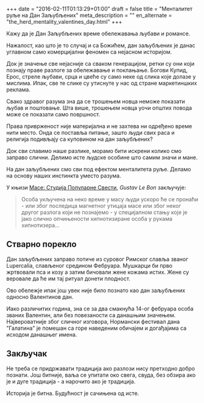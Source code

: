 +++
date = "2016-02-11T01:13:29+01:00"
draft = false
title = "Менталитет руље на Дан Заљубљених"
meta_description = ""
en_alternate = "the_herd_mentality_valentines_day.html"
+++

Кажу да је Дан Заљубљених време обележавања љубави и романсе.

Нажалост, као што је то случај и са Божићем, дан заљубљених је данас углавном само комерцијални феномен са нејасном историјом.

Док је значење све нејасније са сваком генерацијом, ретки су они који познају праве разлоге за обележавање и поклањање. Богови Купид, Ерос, стреле љубави, срца и цвеће су само неке од слика које долазе у мислима. Ипак, све те слике су утиснуте у нас од стране маркетиншких реклама.

Свако здравог разума зна да се трошењем новца неможе показати љубав и поштовање. Шта више, трошењем новца уочи општих повода може се показати само површност.

Права приврженост није материјална и не захтева ни одређено време нити место. Онда се поставља питање, зашто људи свих раса и религија подивљају са куповином на дан заљубљених?

Док сви славимо наше разлике, морамо бити искрени колико смо заправо слични. Делимо исте људске особине што самим значи и мане.

На дан заљубљених смо сви под ефектом менталитета руље. Деламо на основу наших инстинкта уместо разума.

У књизи [Масе: Студија Популарне Свести](http://www.amazon.com/Crowd-Study-Popular-Mind/dp/1502303264/ref=tmm_pap_swatch_0?_encoding=UTF8&qid=1455227593&sr=8-1), *Gustav Le Bon* закључује:

> Особа укључена на неко време у масу људи ускоро ће се пронаћи - или због последица магнетног утицаја масе или због неког другог разлога који не познајемо - у специјалном стању које је јако слично опчињености хипнотизиране особа у рукама хипнотизера...

## Стварно порекло

Дан заљубљених заправо потиче из суровог Римског славља званог Lupercalia, слављеног средином Фебруара. Мушкарци би прво жртвовали пса и козу а затим бичовали жене кожама истих. Жене су веровале да ће им тај ритуал донети плодност.

Ово обележје ипак још увек није било познато као дан заљубљених односно Валентинов дан.

Иако различитих година, зна се за два смакнућа 14-ог фебруара особа званих Валентин, али без повезаности са данашњим значењем. Највероватније због сличног изговора, Нормански фестивал дана "Галатина" је помешан са горе наведеним обичајем и догађајима са исходом данашњег имена.

## Закључак

Не треба се придржавати традиција ако разлози нису претходно добро познати. Још битније, ваља се упитати око свега, свуда, без обзира ако је и дуге традиција - а нарочито ако је традиција.

Историја је битна. Будућност је сачињена од исте.